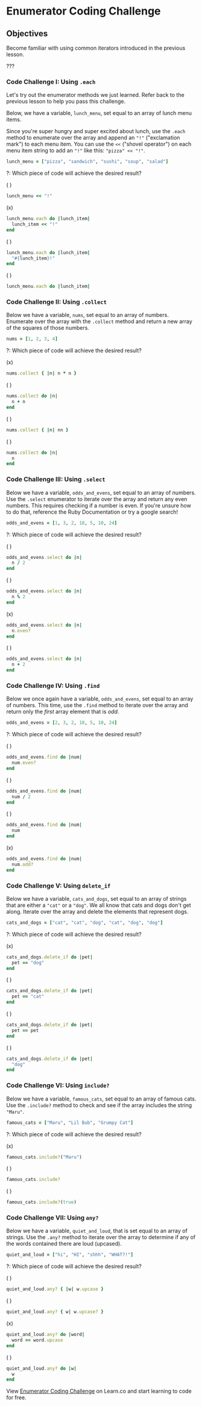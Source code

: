 # Enumerator Coding Challenge

## Objectives

Become familiar with using common iterators introduced in the previous lesson.

???

### Code Challenge I: Using `.each`

Let's try out the enumerator methods we just learned. Refer back to the previous lesson to help you pass this challenge.

Below, we have a variable, `lunch_menu`, set equal to an array of lunch menu items.

Since you're super hungry and super excited about lunch, use the `.each` method to enumerate over the array and append an `"!"` ("exclamation mark") to each menu item. You can use the `<<` ("shovel operator") on each menu item string to add an `"!"` like this: `"pizza" << "!"`.

``` ruby
lunch_menu = ["pizza", "sandwich", "sushi", "soup", "salad"]
```

?: Which piece of code will achieve the desired result?

( )

``` ruby
lunch_menu << "!"
```

(x)

``` ruby
lunch_menu.each do |lunch_item|
  lunch_item << "!"
end
```

( )

``` ruby
lunch_menu.each do |lunch_item|
  "#{lunch_item}!"
end
```

( )

``` ruby
lunch_menu.each do |lunch_item|
```

### Code Challenge II: Using `.collect`

Below we have a variable, `nums`, set equal to an array of numbers. Enumerate over the array with the `.collect` method and return a new array of the squares of those numbers.

``` ruby
nums = [1, 2, 3, 4]
```

?: Which piece of code will achieve the desired result?

(x)

``` ruby
nums.collect { |n| n * n }
```

( )

``` ruby
nums.collect do |n|
  n + n
end
```

( )

``` ruby
nums.collect { |n| nn }
```

( )

``` ruby
nums.collect do |n|
  n
end
```

### Code Challenge III: Using `.select`

Below we have a variable, `odds_and_evens`, set equal to an array of numbers. Use the `.select` enumerator to iterate over the array and return any even numbers. This requires checking if a number is even. If you're unsure how to do that, reference the Ruby Documentation or try a google search!

``` ruby
odds_and_evens = [1, 3, 2, 18, 5, 10, 24]
```

?: Which piece of code will achieve the desired result?

( )

``` ruby
odds_and_evens.select do |n|
  n / 2
end
```

( )

``` ruby
odds_and_evens.select do |n|
  n % 2
end
```

(x)

``` ruby
odds_and_evens.select do |n|
  n.even?
end
```

( )

``` ruby
odds_and_evens.select do |n|
  n + 2
end
```

### Code Challenge IV: Using `.find`

Below we once again have a variable, `odds_and_evens`, set equal to an array of numbers. This time, use the `.find` method to iterate over the array and return only the *first* array element that is *odd*.

``` ruby
odds_and_evens = [2, 3, 2, 18, 5, 10, 24]
```

?: Which piece of code will achieve the desired result?

( )

``` ruby
odds_and_evens.find do |num|
  num.even?
end
```

( )

``` ruby
odds_and_evens.find do |num|
  num / 2
end
```

( )

``` ruby
odds_and_evens.find do |num|
  num
end
```

(x)

``` ruby
odds_and_evens.find do |num|
  num.odd?
end

```

### Code Challenge V: Using `delete_if`

Below we have a variable, `cats_and_dogs`, set equal to an array of strings that are either a `"cat"` or a  `"dog"`. We all know that cats and dogs don't get along. Iterate over the array and delete the elements that represent dogs.


``` ruby
cats_and_dogs = ["cat", "cat", "dog", "cat", "dog", "dog"]
```

?: Which piece of code will achieve the desired result?

(x)

``` ruby
cats_and_dogs.delete_if do |pet|
  pet == "dog"
end
```

( )

``` ruby
cats_and_dogs.delete_if do |pet|
  pet == "cat"
end
```

( )

``` ruby
cats_and_dogs.delete_if do |pet|
  pet == pet
end
```

( )

``` ruby
cats_and_dogs.delete_if do |pet|
  "dog"
end
```

### Code Challenge VI: Using `include?`

Below we have a variable, `famous_cats`, set equal to an array of famous cats. Use the `.include?` method to check and see if the array includes the string `"Maru"`.

``` ruby
famous_cats = ["Maru", "Lil Bub", "Grumpy Cat"]
```

?: Which piece of code will achieve the desired result?

(x)

``` ruby
famous_cats.include?("Maru")
```

( )

``` ruby
famous_cats.include?
```

( )

``` ruby
famous_cats.include?(true)
```

### Code Challenge VII: Using `any?`

Below we have a variable, `quiet_and_loud`, that is set equal to an array of strings. Use the `.any?` method to iterate over the array to determine if any of the words contained there are loud (upcased).

``` ruby
quiet_and_loud = ["hi", "HI", "shhh", "WHAT?!"]
```

?: Which piece of code will achieve the desired result?

( )

``` ruby
quiet_and_loud.any? { |w| w.upcase }
```

( )

``` ruby
quiet_and_loud.any? { w| w.upcase? }
```

(x)

``` ruby
quiet_and_loud.any? do |word|
  word == word.upcase
end
```

( )

``` ruby
quiet_and_loud.any? do |w|
  w
end
```

<p data-visibility='hidden'>View <a href='https://learn.co/lessons/enumerator-coding-challenge' title='Enumerator Coding Challenge'>Enumerator Coding Challenge</a> on Learn.co and start learning to code for free.</p>
